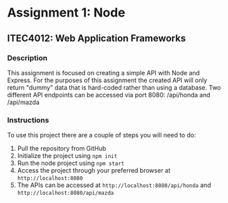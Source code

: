 # Assignment 1: Node
## ITEC4012: Web Application Frameworks

### Description
This assignment is focused on creating a simple API with Node and Express. For the purposes of this assignment the created API will only return "dummy" data that is hard-coded rather than using a database. Two different API endpoints can be accessed via port 8080: /api/honda and /api/mazda

### Instructions
To use this project there are a couple of steps you will need to do:
1. Pull the repository from GitHub
2. Initialize the project using `npm init`
3. Run the node project using `npm start`
4. Access the project through your preferred browser at `http://localhost:8080`
5. The APIs can be accessed at `http://localhost:8080/api/honda` and `http://localhost:8080/api/mazda`